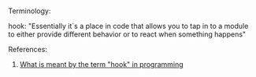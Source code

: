# 

Terminology:

hook: "Essentially it`s a place in code that allows you to tap in to a module to either provide different behavior or to react when something happens"

References:

1. [What is meant by the term "hook" in programming](http://stackoverflow.com/questions/467557/what-is-meant-by-the-term-hook-in-programming)
